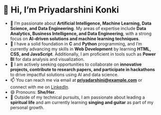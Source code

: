 # 👋 Hi, I’m Priyadarshini Konki

- 👀 I’m passionate about **Artificial Intelligence, Machine Learning, Data Science, and Data Engineering**. My areas of expertise include **Data Analytics, Business Intelligence, and Data Engineering**, with a strong focus on **AI-driven solutions and machine learning techniques**.
- 🌱 I have a solid foundation in **C** and **Python** programming, and I’m currently advancing my skills in **Web Development** by learning **HTML, CSS, and JavaScript**. Additionally, I am proficient in tools such as **Power BI** for data analysis and visualization.
- 💼 I am actively seeking opportunities to collaborate on **innovative projects, contribute to research papers, and participate in hackathons** to drive impactful solutions using AI and data science.
- 📫 You can reach me via email at **priyadarshini@example.com** or connect with me on [LinkedIn](https://www.linkedin.com/in/your-profile).
- 😄 Pronouns: **She/Her**.
- 🎯 Outside of my technical pursuits, I am passionate about leading a **spiritual life** and am currently learning **singing and guitar** as part of my personal growth.

<!---
priyadarshini-konki/priyadarshini-konki is a ✨ special ✨ repository because its `README.md` (this file) appears on your GitHub profile.
You can click the Preview link to take a look at your changes.
--->
